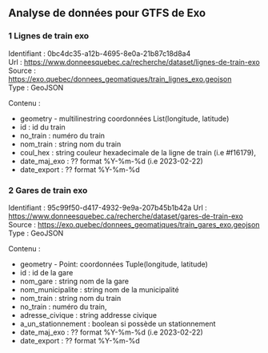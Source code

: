 ## Analyse de données pour GTFS de Exo
### 1 Lignes de train exo
Identifiant : 0bc4dc35-a12b-4695-8e0a-21b87c18d8a4  
Url : https://www.donneesquebec.ca/recherche/dataset/lignes-de-train-exo  
Source : https://exo.quebec/donnees_geomatiques/train_lignes_exo.geojson  
Type : GeoJSON  

Contenu :
- geometry - multilinestring coordonnées List(longitude, latitude)  
- id : id du train
- no_train : numéro du train
- nom_train : string nom du train
- coul_hex : string couleur hexadecimale de la ligne de train (i.e #f16179),
- date_maj_exo : ?? format %Y-%m-%d (i.e 2023-02-22)
- date_export : ?? format %Y-%m-%d

### 2 Gares de train exo
Identifiant : 95c99f50-d417-4932-9e9a-207b45b1b42a
Url : https://www.donneesquebec.ca/recherche/dataset/gares-de-train-exo  
Source : https://exo.quebec/donnees_geomatiques/train_gares_exo.geojson
Type : GeoJSON  

Contenu :  
- geometry - Point: coordonnées Tuple(longitude, latitude)
- id : id de la gare
- nom_gare : string nom de la gare
- nom_municipalite : string nom de la municipalité
- nom_train : string nom du train
- no_train : numéro du train,
- adresse_civique : string addresse civique
- a_un_stationnement : boolean si possède un stationnement
- date_maj_exo : ?? format %Y-%m-%d (i.e 2023-02-22)
- date_export : ?? format %Y-%m-%d

